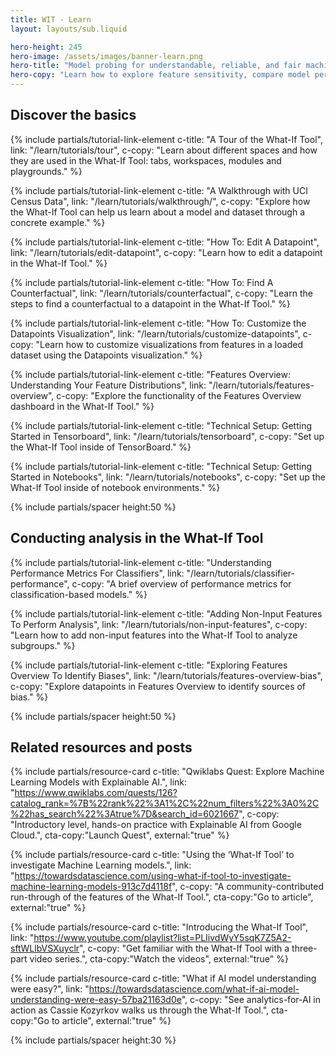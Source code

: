 ```yaml
---
title: WIT - Learn
layout: layouts/sub.liquid

hero-height: 245
hero-image: /assets/images/banner-learn.png
hero-title: "Model probing for understandable, reliable, and fair machine learning"
hero-copy: "Learn how to explore feature sensitivity, compare model performance, and stress-test hypotheticals. "
---
```


<div class="mdl-cell--8-col mdl-cell--8-col-tablet mdl-cell--4-col-phone">

<a name="basics"></a>

## Discover the basics

{% include partials/tutorial-link-element c-title: "A Tour of the What-If Tool", link: "/learn/tutorials/tour",
c-copy: "Learn about different spaces and how they are used in the What-If Tool: tabs, workspaces, modules and playgrounds." %}

{% include partials/tutorial-link-element c-title: "A Walkthrough with UCI Census Data", link: "/learn/tutorials/walkthrough/",
c-copy: "Explore how the What-If Tool can help us learn about a model and dataset through a concrete example." %}

{% include partials/tutorial-link-element c-title: "How To: Edit A Datapoint", link: "/learn/tutorials/edit-datapoint",
c-copy: "Learn how to edit a datapoint in the What-If Tool." %}

{% include partials/tutorial-link-element c-title: "How To: Find A Counterfactual", link: "/learn/tutorials/counterfactual",
c-copy: "Learn the steps to find a counterfactual to a datapoint in the What-If Tool." %}

{% include partials/tutorial-link-element c-title: "How To: Customize the Datapoints Visualization", link: "/learn/tutorials/customize-datapoints",
c-copy: "Learn how to customize visualizations from features in a loaded dataset using the Datapoints visualization." %}

{% include partials/tutorial-link-element c-title: "Features Overview: Understanding Your Feature Distributions", link: "/learn/tutorials/features-overview",
c-copy: "Explore the functionality of the Features Overview dashboard in the What-If Tool." %}

{% include partials/tutorial-link-element c-title: "Technical Setup: Getting Started in Tensorboard", link: "/learn/tutorials/tensorboard",
c-copy: "Set up the What-If Tool inside of TensorBoard." %}

{% include partials/tutorial-link-element c-title: "Technical Setup: Getting Started in Notebooks", link: "/learn/tutorials/notebooks",
c-copy: "Set up the What-If Tool inside of notebook environments." %}

{% include partials/spacer height:50 %}

<a name="analysis"></a>

## Conducting analysis in the What-If Tool

{% include partials/tutorial-link-element c-title: "Understanding Performance Metrics For Classifiers", link: "/learn/tutorials/classifier-performance",
c-copy: "A brief overview of performance metrics for classification-based models." %}

{% include partials/tutorial-link-element c-title: "Adding Non-Input Features To Perform Analysis", link: "/learn/tutorials/non-input-features",
c-copy: "Learn how to add non-input features into the What-If Tool to analyze subgroups." %}

{% include partials/tutorial-link-element c-title: "Exploring Features Overview To Identify Biases", link: "/learn/tutorials/features-overview-bias",
c-copy: "Explore datapoints in Features Overview to identify sources of bias." %}

{% include partials/spacer height:50 %}

## Related resources and posts

  <div class="mdl-grid no-padding">

  {% include partials/resource-card c-title: "Qwiklabs Quest: Explore Machine Learning Models with Explainable AI.", link: "https://www.qwiklabs.com/quests/126?catalog_rank=%7B%22rank%22%3A1%2C%22num_filters%22%3A0%2C%22has_search%22%3Atrue%7D&search_id=6021667", c-copy: "Introductory level, hands-on practice with Explainable AI from Google Cloud.", cta-copy:"Launch Quest", external:"true" %}

  {% include partials/resource-card c-title: "Using the ‘What-If Tool’ to investigate Machine Learning models.", link: "https://towardsdatascience.com/using-what-if-tool-to-investigate-machine-learning-models-913c7d4118f", c-copy: "A community-contributed run-through of the features of the What-If Tool.", cta-copy:"Go to article", external:"true" %}

  {% include partials/resource-card c-title: "Introducing the What-If Tool", link: "https://www.youtube.com/playlist?list=PLIivdWyY5sqK7Z5A2-sftWLlbVSXuyclr", c-copy: "Get familiar with the What-If Tool with a three-part video series.", cta-copy:"Watch the videos", external:"true" %}

  {% include partials/resource-card c-title: "What if AI model understanding were easy?", link: "https://towardsdatascience.com/what-if-ai-model-understanding-were-easy-57ba21163d0e", c-copy: "See analytics-for-AI in action as Cassie Kozyrkov walks us through the What-If Tool.", cta-copy:"Go to article", external:"true" %}

  </div>

  {% include partials/spacer height:30 %}

</div>